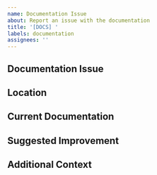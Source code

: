 ```yaml
---
name: Documentation Issue
about: Report an issue with the documentation
title: '[DOCS] '
labels: documentation
assignees: ''
---
```


## Documentation Issue

<!-- Describe the issue with the documentation -->

## Location

<!-- Where is this documentation located? Provide file path or URL -->

## Current Documentation

<!-- What does the current documentation say (if applicable)? -->

## Suggested Improvement

<!-- What should the documentation say instead, or what should be added? -->

## Additional Context

<!-- Add any other context, examples, or screenshots about the documentation issue here -->
